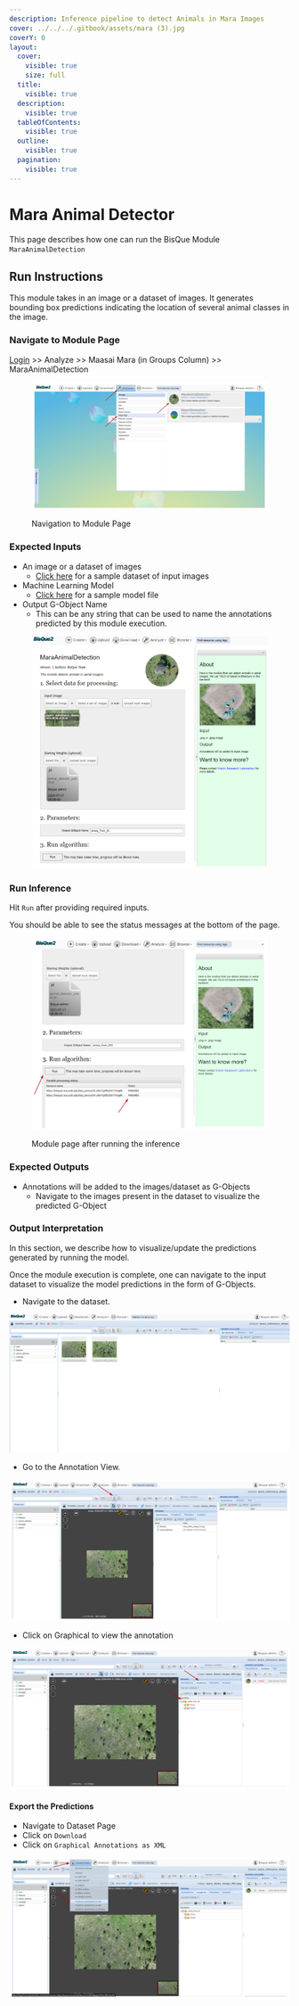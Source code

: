 ```yaml
---
description: Inference pipeline to detect Animals in Mara Images
cover: ../../../.gitbook/assets/mara (3).jpg
coverY: 0
layout:
  cover:
    visible: true
    size: full
  title:
    visible: true
  description:
    visible: true
  tableOfContents:
    visible: true
  outline:
    visible: true
  pagination:
    visible: true
---
```


# Mara Animal Detector

This page describes how one can run the BisQue Module `MaraAnimalDetection`

## Run Instructions

This module takes in an image or a dataset of images. It generates bounding box predictions indicating the location of several animal classes in the image.

### Navigate to Module Page

[Login](../../login-signup.md) >> Analyze >> Maasai Mara (in Groups Column) >> MaraAnimalDetection

<figure><img src="../../../.gitbook/assets/image (3).png" alt=""><figcaption><p>Navigation to Module Page</p></figcaption></figure>

### Expected Inputs

* An image or a dataset of images
  * [Click here](https://bisque2.ece.ucsb.edu/client\_service/view?resource=https://bisque2.ece.ucsb.edu/data\_service/00-KiEfGPpfTrHigpoUtTjKgB) for a sample dataset of input images
* Machine Learning Model
  * [Click here](https://bisque2.ece.ucsb.edu/client\_service/view?resource=https://bisque2.ece.ucsb.edu/data\_service/00-E8jASuwJRnL95uhF3fjtm5) for a sample model file
* Output G-Object Name
  * This can be any string that can be used to name the annotations predicted by this module execution.

<figure><img src="../../../.gitbook/assets/image (1) (1) (1).png" alt=""><figcaption></figcaption></figure>

### Run Inference

Hit `Run` after providing required inputs.

You should be able to see the status messages at the bottom of the page.

<figure><img src="../../../.gitbook/assets/image (2) (1).png" alt=""><figcaption><p>Module page after running the inference</p></figcaption></figure>

### Expected Outputs

* Annotations will be added to the images/dataset as G-Objects
  * Navigate to the images present in the dataset to visualize the predicted G-Object

### Output Interpretation

In this section, we describe how to visualize/update the predictions generated by running the model.

Once the module execution is complete, one can navigate to the input dataset to visualize the model predictions in the form of G-Objects.

* Navigate to the dataset.

![](<../../../.gitbook/assets/image (3) (1).png>)

* Go to the Annotation View.

![](<../../../.gitbook/assets/image (6).png>)

* Click on Graphical to view the annotation

![](<../../../.gitbook/assets/image (5).png>)



#### Export the Predictions

* Navigate to Dataset Page
* Click on `Download`
* Click on `Graphical Annotations as XML`

![](<../../../.gitbook/assets/image (7).png>)



